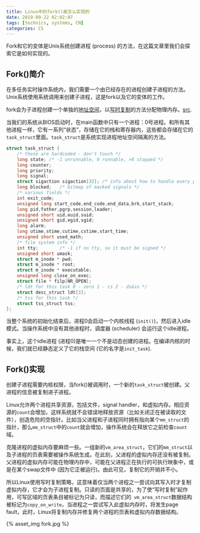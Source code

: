 ```yaml
---
title: Linux中的fork()是怎么实现的
date: 2019-09-22 02:02:07
tags: [technics, systems, CN]
categories: CS
---
```

Fork和它的变体是Unix系统创建进程 (process) 的方法，在这篇文章里我们会探索它是如何实现的。
<!--more-->
## Fork()简介

在多任务实时操作系统内，我们需要一个由已经存在的进程创建子进程的方法。Unix系统使用系统调用来创建子进程，这是fork以及它的变体的工作。

fork会为子进程创建一个单独的[地址空间](https://en.wikipedia.org/wiki/Address_space)，以[写时复制](https://en.wikipedia.org/wiki/Copy-on-write)的方法分配物理内存。[src](https://en.wikipedia.org/wiki/Fork_(system_call)).

当我们的系统从BIOS启动时，在main函数中只有一个进程：0号进程。和所有其他进程一样，它有一系列“状态”，存储在它的栈和寄存器内，这些都会存储在它的`task_struct`里面。`task_struct`是系统实现进程地址空间隔离的方法。

```c
struct task_struct {
	/* these are hardcoded - don't touch */
	long state;	/* -1 unrunnable, 0 runnable, >0 stopped */
	long counter;
	long priority;
	long signal;
	struct sigaction sigaction[32];	/* info about how to handle every possible signal*/
	long blocked;	/* bitmap of masked signals */
	/* various fields */
	int exit_code;
	unsigned long start_code,end_code,end_data,brk,start_stack;
	long pid,father,pgrp,session,leader;
	unsigned short uid,euid,suid;
	unsigned short gid,egid,sgid;
	long alarm;
	long utime,stime,cutime,cstime,start_time;
	unsigned short used_math;
	/* file system info */
	int tty;		/* -1 if no tty, so it must be signed */
	unsigned short umask;
	struct m_inode * pwd;
	struct m_inode * root;
	struct m_inode * executable;
	unsigned long close_on_exec;
	struct file * filp[NR_OPEN];
	/* ldt for this task 0 - zero 1 - cs 2 - ds&ss */
	struct desc_struct ldt[3];
	/* tss for this task */
	struct tss_struct tss;
};
```



当整个系统的初始化结束后，进程0会启动一个内核线程 (`init()`)，然后进入idle模式。当操作系统中没有其他进程时，调度器 (scheduler) 会运行这个idle进程。



事实上，这个idle进程 (进程0)是唯一一个不是动态创建的进程。在编译内核的时候，我们就已经静态定义了它的栈空间 (它的名字是`init_task`). 



## Fork()实现

创建子进程需要内核权限，当fork()被调用时，一个新的`task_struct`被创建。父进程的信息被复制进子进程。

Linux允许两个进程共享资源，包括文件，signal handler，和虚拟内存。相应资源的`count`会增加，这样系统就不会错误地释放资源（比如关闭正在被读取的文件），创造危险的空指针。比如当父进程和子进程同时拥有指向某个`mm_struct`的指针，那么`mm_struct`中的`count`就会增加，操作系统会在释放它之前检查`count`域。



克隆进程的虚拟内存要麻烦一些。一组新的`vm_area_struct`，它们的`mm_struct`以及子进程的页表需要被操作系统生成。在此刻，父进程的虚拟内存还没有被复制。父进程的虚拟内存可能在物理内存中，可能在父进程正在执行的可执行映象中，或是在某个swap文件中 (因为它正被运行)。由此可见，复制它的开销并不小。



所以Linux使用写时复制策略，这意味着仅当两个进程之一尝试向其写入时才复制虚拟内存，它才会为子进程复制。只读的页面是共享的，为了使“写时复制”起作用，可写区域的页表条目被标记为只读，而描述它们的` vm_area_struct`数据结构被标记为`copy_on_write`，当进程之一尝试写入此虚拟内存时，将发生page fault，此时，Linux将复制内存并修复两个进程的页表和虚拟内存数据结构。


{% asset_img fork.jpg %}
